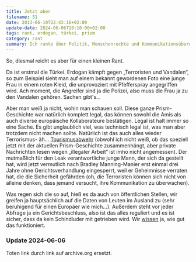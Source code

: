 ```yaml
---
title: Jetzt aber
filename: 51
date: 2013-06-10T22:43:16+02:00
update-date: 2024-06-06T20:10:00+02:00
tags: rant, erdogan, türkei, prism
category: rant
summary: Ich rante über Politik, Menschenrechte und Kommunikationsüberwachung.
---
```


So, diesmal reicht es aber für einen kleinen Rant.

Da ist erstmal die Türkei. Erdogan kämpft gegen „Terroristen und Vandalen“, so zum Beispiel sieht man auf einem bekannt gewordenen Foto eine junge Frau in einem roten Kleid, die unprovoziert mit Pfefferspray angegriffen wird. Ach moment, die Angreifer sind ja die Polizei, also muss die Frau ja zu den Vandalen gehören. Sachen gibt's…

Aber man weiß ja nicht, wohin man schauen soll. Diese ganze Prism-Geschichte war natürlich komplett legal, das können sowohl die Amis als auch diverse europäische Kollaborateure bestätigen. Legal ist halt immer so eine Sache. Es gibt unglaublich viel, was technisch legal ist, was man aber trotzdem nicht machen sollte. Natürlich ist das auch alles wieder Terrorismus- äh… [Tourismusabwehr](https://web.archive.org/web/20130611020822/http://www.derwesten.de/wirtschaft/digital/us-beamte-schickten-deutsche-nach-facebook-mails-zurueck-id8041896.html) (obwohl ich nicht weiß, ob das speziell jetzt mit der aktuellen Prism-Geschichte zusammenhängt, aber private Nachrichten lesen wegen „illegaler Arbeit“ ist imho nicht angemessen). Der mutmaßlich für den Leak verantwortliche junge Mann, der sich da gestellt hat, wird jetzt vermutlich nach Bradley Manning-Manier erst einmal drei Jahre ohne Gerichtsverhandlung eingesperrt, weil er Geheimnisse verraten hat, die die Sicherheit gefährden (oh, die Terroristen können sich nicht von alleine denken, dass jemand versucht, ihre Kommunikation zu überwachen).

Was regen sich die so auf, hieß es da auch von öffentlichen Stellen, wir greifen ja hauptsächlich auf die Daten von Leuten im Ausland zu (sehr beruhigend für einen Europäer wie mich…). Außerdem steht vor jeder Abfrage ja ein Gerichtsbeschluss, also ist das alles reguliert und es ist sicher, dass da kein Schindluder mit getrieben wird. Wir [wissen](https://www.spiegel.de/netzwelt/netzpolitik/swift-abkommen-us-fahnder-greifen-unkontrolliert-bankdaten-ab-a-749926.html) ja, wie gut das funktioniert.

### Update 2024-06-06

Toten link durch link auf archive.org ersetzt.
